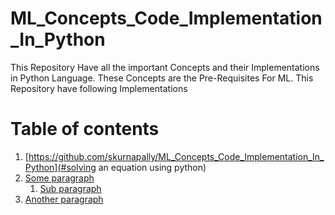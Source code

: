 # ML_Concepts_Code_Implementation_In_Python
This Repository Have all the important Concepts and their Implementations in Python Language. These Concepts are the Pre-Requisites For ML.
This Repository have following Implementations

# Table of contents
1. [https://github.com/skurnapally/ML_Concepts_Code_Implementation_In_Python](#solving an equation using python)
2. [Some paragraph](#paragraph1)
    1. [Sub paragraph](#subparagraph1)
3. [Another paragraph](#paragraph2)